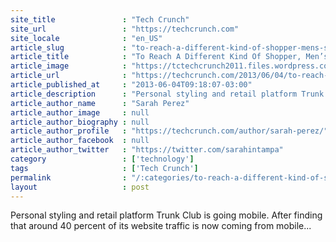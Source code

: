 ```yaml
---
site_title               : "Tech Crunch"
site_url                 : "https://techcrunch.com"
site_locale              : "en_US"
article_slug             : "to-reach-a-different-kind-of-shopper-mens-styling-service-trunk-club-arrives-on-iphone"
article_title            : "To Reach A Different Kind Of Shopper, Men’s Styling Service Trunk Club Arrives On iPhone"
article_image            : "https://tctechcrunch2011.files.wordpress.com/2013/06/trunkclub1.jpg?w=433&h=400&crop=1"
article_url              : "https://techcrunch.com/2013/06/04/to-reach-a-different-kind-of-shopper-mens-styling-service-trunk-club-arrives-on-iphone/"
article_published_at     : "2013-06-04T09:18:07-03:00"
article_description      : "Personal styling and retail platform Trunk Club is going mobile. After finding that around 40 percent of its website traffic is now coming from mobile..."
article_author_name      : "Sarah Perez"
article_author_image     : null
article_author_biography : null
article_author_profile   : "https://techcrunch.com/author/sarah-perez/"
article_author_facebook  : null
article_author_twitter   : "https://twitter.com/sarahintampa"
category                 : ['technology']
tags                     : ['Tech Crunch']
permalink                : "/:categories/to-reach-a-different-kind-of-shopper-mens-styling-service-trunk-club-arrives-on-iphone/"
layout                   : post
---
```


Personal styling and retail platform Trunk Club is going mobile. After finding that around 40 percent of its website traffic is now coming from mobile...
